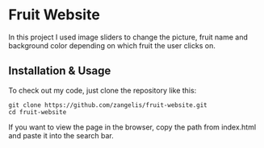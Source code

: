 # Fruit Website

In this project I used image sliders to change the picture, fruit name and background color depending on which fruit the user clicks on.

## Installation & Usage
To check out my code, just clone the repository like this:
```
git clone https://github.com/zangelis/fruit-website.git
cd fruit-website
```
If you want to view the page in the browser, copy the path from index.html and paste it into the search bar.
